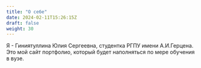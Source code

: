 ```yaml
---
title: "О себе"
date: 2024-02-11T15:26:15Z
draft: false
weight: 30
---
```


Я - Гиниятуллина Юлия Сергеевна, студентка РГПУ имени А.И.Герцена. Это мой сайт портфолио, который будет наполняться по мере обучения в вузе.